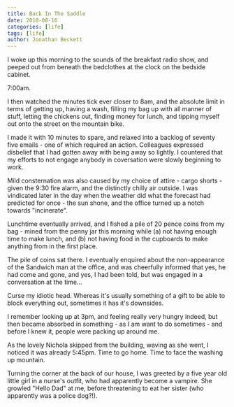 ```yaml
---
title: Back In The Saddle
date: 2010-08-16
categories: [life]
tags: [life]
author: Jonathan Beckett
---
```


I woke up this morning to the sounds of the breakfast radio show, and peeped out from beneath the bedclothes at the clock on the bedside cabinet.

7:00am.

I then watched the minutes tick ever closer to 8am, and the absolute limit in terms of getting up, having a wash, filling my bag up with all manner of stuff, letting the chickens out, finding money for lunch, and tipping myself out onto the street on the mountain bike.

I made it with 10 minutes to spare, and relaxed into a backlog of seventy five emails - one of which required an action. Colleagues expressed disbelief that I had gotten away with being away so lightly. I countered that my efforts to not engage anybody in coversation were slowly beginning to work.

Mild consternation was also caused by my choice of attire - cargo shorts - given the 9:30 fire alarm, and the distinctly chilly air outside. I was vindicated later in the day when the weather did what the forecast had predicted for once - the sun shone, and the office turned up a notch towards "incinerate".

Lunchtime eventually arrived, and I fished a pile of 20 pence coins from my bag - mined from the penny jar this morning while (a) not having enough time to make lunch, and (b) not having food in the cupboards to make anything from in the first place.

The pile of coins sat there. I eventually enquired about the non-appearance of the Sandwich man at the office, and was cheerfully informed that yes, he had come and gone, and yes, I had been told, but was engaged in a conversation at the time...

Curse my idiotic head. Whereas it's usually something of a gift to be able to block everything out, sometimes it has it's downsides.

I remember looking up at 3pm, and feeling really very hungry indeed, but then became absorbed in something - as I am want to do sometimes - and before I knew it, people were packing up around me.

As the lovely Nichola skipped from the building, waving as she went, I noticed it was already 5:45pm. Time to go home. Time to face the washing up mountain.

Turning the corner at the back of our house, I was greeted by a five year old little girl in a nurse's outfit, who had apparently become a vampire. She growled "Hello Dad" at me, before threatening to eat her sister (who apparently was a police dog?!).